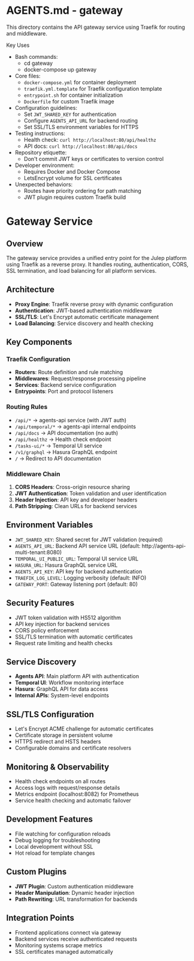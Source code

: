# AGENTS.md - gateway

This directory contains the API gateway service using Traefik for routing and middleware.

Key Uses
- Bash commands:
  - cd gateway
  - docker-compose up gateway
- Core files:
  - `docker-compose.yml` for container deployment
  - `traefik.yml.template` for Traefik configuration template
  - `entrypoint.sh` for container initialization
  - `Dockerfile` for custom Traefik image
- Configuration guidelines:
  - Set `JWT_SHARED_KEY` for authentication
  - Configure `AGENTS_API_URL` for backend routing
  - Set SSL/TLS environment variables for HTTPS
- Testing instructions:
  - Health check: `curl http://localhost:80/api/healthz`
  - API docs: `curl http://localhost:80/api/docs`
- Repository etiquette:
  - Don't commit JWT keys or certificates to version control
- Developer environment:
  - Requires Docker and Docker Compose
  - LetsEncrypt volume for SSL certificates
- Unexpected behaviors:
  - Routes have priority ordering for path matching
  - JWT plugin requires custom Traefik build

# Gateway Service

## Overview
The gateway service provides a unified entry point for the Julep platform using Traefik as a reverse proxy. It handles routing, authentication, CORS, SSL termination, and load balancing for all platform services.

## Architecture
- **Proxy Engine**: Traefik reverse proxy with dynamic configuration
- **Authentication**: JWT-based authentication middleware
- **SSL/TLS**: Let's Encrypt automatic certificate management
- **Load Balancing**: Service discovery and health checking

## Key Components

### Traefik Configuration
- **Routers**: Route definition and rule matching
- **Middlewares**: Request/response processing pipeline
- **Services**: Backend service configuration
- **Entrypoints**: Port and protocol listeners

### Routing Rules
- `/api/*` → agents-api service (with JWT auth)
- `/api/temporal/*` → agents-api internal endpoints
- `/api/docs` → API documentation (no auth)
- `/api/healthz` → Health check endpoint
- `/tasks-ui/*` → Temporal UI service
- `/v1/graphql` → Hasura GraphQL endpoint
- `/` → Redirect to API documentation

### Middleware Chain
1. **CORS Headers**: Cross-origin resource sharing
2. **JWT Authentication**: Token validation and user identification
3. **Header Injection**: API key and developer headers
4. **Path Stripping**: Clean URLs for backend services

## Environment Variables
- `JWT_SHARED_KEY`: Shared secret for JWT validation (required)
- `AGENTS_API_URL`: Backend API service URL (default: http://agents-api-multi-tenant:8080)
- `TEMPORAL_UI_PUBLIC_URL`: Temporal UI service URL
- `HASURA_URL`: Hasura GraphQL service URL
- `AGENTS_API_KEY`: API key for backend authentication
- `TRAEFIK_LOG_LEVEL`: Logging verbosity (default: INFO)
- `GATEWAY_PORT`: Gateway listening port (default: 80)

## Security Features
- JWT token validation with HS512 algorithm
- API key injection for backend services
- CORS policy enforcement
- SSL/TLS termination with automatic certificates
- Request rate limiting and health checks

## Service Discovery
- **Agents API**: Main platform API with authentication
- **Temporal UI**: Workflow monitoring interface
- **Hasura**: GraphQL API for data access
- **Internal APIs**: System-level endpoints

## SSL/TLS Configuration
- Let's Encrypt ACME challenge for automatic certificates
- Certificate storage in persistent volume
- HTTPS redirect and HSTS headers
- Configurable domains and certificate resolvers

## Monitoring & Observability
- Health check endpoints on all routes
- Access logs with request/response details
- Metrics endpoint (localhost:8082) for Prometheus
- Service health checking and automatic failover

## Development Features
- File watching for configuration reloads
- Debug logging for troubleshooting
- Local development without SSL
- Hot reload for template changes

## Custom Plugins
- **JWT Plugin**: Custom authentication middleware
- **Header Manipulation**: Dynamic header injection
- **Path Rewriting**: URL transformation for backends

## Integration Points
- Frontend applications connect via gateway
- Backend services receive authenticated requests
- Monitoring systems scrape metrics
- SSL certificates managed automatically